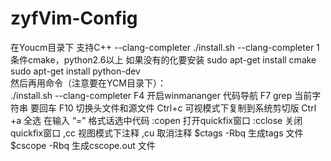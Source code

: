 # zyfVim-Config
在Youcm目录下 支持C++ --clang-completer
./install.sh --clang-completer
1
条件cmake，python2.6以上
如果没有的化要安装
sudo apt-get install cmake 
sudo apt-get install python-dev  
然后再用命令（注意要在YCM目录下）：  
./install.sh --clang-completer 
F4    开启winmananger    代码导航
F7    grep 当前字符串   要回车
F10   切换头文件和源文件
Ctrl+c  可视模式下复制到系统剪切版
Ctrl +a  全选    在输入 “=”  格式话选中代码
:copen 打开quickfix窗口
:cclose 关闭quickfix窗口
,cc   视图模式下注释
,cu   取消注释
$ctags -Rbq  生成tags 文件
$cscope -Rbq   生成cscope.out 文件
